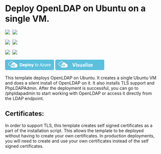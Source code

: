 # Deploy OpenLDAP on Ubuntu on a single VM.

<IMG SRC="https://azbotstorage.blob.core.windows.net/badges/openldap-singlevm-ubuntu/PublicLastTestDate.svg" />&nbsp;
<IMG SRC="https://azbotstorage.blob.core.windows.net/badges/openldap-singlevm-ubuntu/PublicDeployment.svg" />&nbsp;

<IMG SRC="https://azbotstorage.blob.core.windows.net/badges/openldap-singlevm-ubuntu/FairfaxLastTestDate.svg" />&nbsp;
<IMG SRC="https://azbotstorage.blob.core.windows.net/badges/openldap-singlevm-ubuntu/FairfaxDeployment.svg" />&nbsp;

<IMG SRC="https://azbotstorage.blob.core.windows.net/badges/openldap-singlevm-ubuntu/BestPracticeResult.svg" />&nbsp;
<IMG SRC="https://azbotstorage.blob.core.windows.net/badges/openldap-singlevm-ubuntu/CredScanResult.svg" />&nbsp;

<a href="https://portal.azure.com/#create/Microsoft.Template/uri/https%3A%2F%2Fraw.githubusercontent.com%2FAzure%2Fazure-quickstart-templates%2Fmaster%2Fopenldap-singlevm-ubuntu%2Fazuredeploy.json" target="_blank"><img src="https://raw.githubusercontent.com/Azure/azure-quickstart-templates/master/1-CONTRIBUTION-GUIDE/images/deploytoazure.png"/></a>
<a href="http://armviz.io/#/?load=https%3A%2F%2Fraw.githubusercontent.com%2FAzure%2Fazure-quickstart-templates%2Fmaster%2Fopenldap-singlevm-ubuntu%2Fazuredeploy.json" target="_blank">
    <img src="https://raw.githubusercontent.com/Azure/azure-quickstart-templates/master/1-CONTRIBUTION-GUIDE/images/visualizebutton.png"/>
</a>

This template deploys OpenLDAP on Ubuntu. It creates a single Ubuntu VM and does a silent install of OpenLDAP on it. It also installs TLS support and PhpLDAPAdmin. After the deployment is successful, you can go to /phpldapadmin to start working with OpenLDAP or access it directly from the LDAP endpoint.

## Certificates:
In order to support TLS, this template creates self signed certificates as a part of the installation script. This allows the template to be deployed without having to create your own certificates. In production deployments, you will need to create and use your own certificates instead of the self signed certificates.
